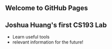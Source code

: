## Welcome to GitHub Pages
## Joshua Huang's first CS193 Lab



- Learn useful tools
- relevant information for the future!




